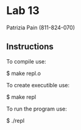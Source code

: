  # Lab 13

 Patrizia Pain (811-824-070)

 ## Instructions

 To compile use:

 $ make repl.o

 To create executible use:

 $ make repl

 To run the program use:
 
 $ ./repl

